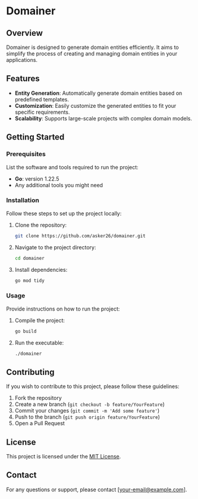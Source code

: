 # Domainer

## Overview

Domainer is designed to generate domain entities efficiently. It aims to simplify the process of creating and managing
domain entities in your applications.

## Features

- **Entity Generation**: Automatically generate domain entities based on predefined templates.
- **Customization**: Easily customize the generated entities to fit your specific requirements.
- **Scalability**: Supports large-scale projects with complex domain models.

## Getting Started

### Prerequisites

List the software and tools required to run the project:

- **Go**: version 1.22.5
- Any additional tools you might need

### Installation

Follow these steps to set up the project locally:

1. Clone the repository:
    ```bash
    git clone https://github.com/asker26/domainer.git
    ```
2. Navigate to the project directory:
    ```bash
    cd domainer
    ```
3. Install dependencies:
    ```bash
    go mod tidy
    ```

### Usage

Provide instructions on how to run the project:

1. Compile the project:
    ```bash
    go build
    ```
2. Run the executable:
    ```bash
    ./domainer
    ```

## Contributing

If you wish to contribute to this project, please follow these guidelines:

1. Fork the repository
2. Create a new branch (`git checkout -b feature/YourFeature`)
3. Commit your changes (`git commit -m 'Add some feature'`)
4. Push to the branch (`git push origin feature/YourFeature`)
5. Open a Pull Request

## License

This project is licensed under the [MIT License](LICENSE).

## Contact

For any questions or support, please contact [your-email@example.com].